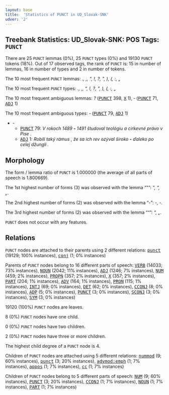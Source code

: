 ```yaml
---
layout: base
title:  'Statistics of PUNCT in UD_Slovak-SNK'
udver: '2'
---
```


## Treebank Statistics: UD_Slovak-SNK: POS Tags: `PUNCT`

There are 25 `PUNCT` lemmas (0%), 25 `PUNCT` types (0%) and 19130 `PUNCT` tokens (18%).
Out of 17 observed tags, the rank of `PUNCT` is: 15 in number of lemmas, 16 in number of types and 2 in number of tokens.

The 10 most frequent `PUNCT` lemmas: <em>., ,, “, !, ?, ", ), (, :, „</em>

The 10 most frequent `PUNCT` types:  <em>., ,, “, !, ?, ", ), (, :, „</em>

The 10 most frequent ambiguous lemmas: <em>?</em> (<tt><a href="sk_snk-pos-PUNCT.html">PUNCT</a></tt> 398, <tt><a href="sk_snk-pos-X.html">X</a></tt> 1), <em>‐</em> (<tt><a href="sk_snk-pos-PUNCT.html">PUNCT</a></tt> 71, <tt><a href="sk_snk-pos-ADJ.html">ADJ</a></tt> 1)

The 10 most frequent ambiguous types:  <em>‐</em> (<tt><a href="sk_snk-pos-PUNCT.html">PUNCT</a></tt> 79, <tt><a href="sk_snk-pos-ADJ.html">ADJ</a></tt> 1)


* <em>‐</em>
  * <tt><a href="sk_snk-pos-PUNCT.html">PUNCT</a></tt> 79: <em>V rokoch 1489 <b>‐</b> 1491 študoval teológiu a cirkevné právo v Pise .</em>
  * <tt><a href="sk_snk-pos-ADJ.html">ADJ</a></tt> 1: <em>Robili taký rámus , že sa ich rev ozýval široko <b>‐</b> ďaleko po celej džungli .</em>

## Morphology

The form / lemma ratio of `PUNCT` is 1.000000 (the average of all parts of speech is 1.800669).

The 1st highest number of forms (3) was observed with the lemma “"”: <em>", “, „</em>.

The 2nd highest number of forms (2) was observed with the lemma “-”: <em>-, ‐</em>.

The 3rd highest number of forms (2) was observed with the lemma ““”: <em>“, „</em>.

`PUNCT` does not occur with any features.


## Relations

`PUNCT` nodes are attached to their parents using 2 different relations: <tt><a href="sk_snk-dep-punct.html">punct</a></tt> (19129; 100% instances), <tt><a href="sk_snk-dep-conj.html">conj</a></tt> (1; 0% instances)

Parents of `PUNCT` nodes belong to 16 different parts of speech: <tt><a href="sk_snk-pos-VERB.html">VERB</a></tt> (14033; 73% instances), <tt><a href="sk_snk-pos-NOUN.html">NOUN</a></tt> (2042; 11% instances), <tt><a href="sk_snk-pos-ADJ.html">ADJ</a></tt> (1246; 7% instances), <tt><a href="sk_snk-pos-NUM.html">NUM</a></tt> (459; 2% instances), <tt><a href="sk_snk-pos-PROPN.html">PROPN</a></tt> (357; 2% instances), <tt><a href="sk_snk-pos-X.html">X</a></tt> (357; 2% instances), <tt><a href="sk_snk-pos-PART.html">PART</a></tt> (204; 1% instances), <tt><a href="sk_snk-pos-ADV.html">ADV</a></tt> (164; 1% instances), <tt><a href="sk_snk-pos-PRON.html">PRON</a></tt> (115; 1% instances), <tt><a href="sk_snk-pos-INTJ.html">INTJ</a></tt> (69; 0% instances), <tt><a href="sk_snk-pos-DET.html">DET</a></tt> (62; 0% instances), <tt><a href="sk_snk-pos-CCONJ.html">CCONJ</a></tt> (8; 0% instances), <tt><a href="sk_snk-pos-ADP.html">ADP</a></tt> (5; 0% instances), <tt><a href="sk_snk-pos-PUNCT.html">PUNCT</a></tt> (3; 0% instances), <tt><a href="sk_snk-pos-SCONJ.html">SCONJ</a></tt> (3; 0% instances), <tt><a href="sk_snk-pos-SYM.html">SYM</a></tt> (3; 0% instances)

19120 (100%) `PUNCT` nodes are leaves.

8 (0%) `PUNCT` nodes have one child.

0 (0%) `PUNCT` nodes have two children.

2 (0%) `PUNCT` nodes have three or more children.

The highest child degree of a `PUNCT` node is 4.

Children of `PUNCT` nodes are attached using 5 different relations: <tt><a href="sk_snk-dep-nummod.html">nummod</a></tt> (9; 60% instances), <tt><a href="sk_snk-dep-punct.html">punct</a></tt> (3; 20% instances), <tt><a href="sk_snk-dep-advmod-emph.html">advmod:emph</a></tt> (1; 7% instances), <tt><a href="sk_snk-dep-appos.html">appos</a></tt> (1; 7% instances), <tt><a href="sk_snk-dep-cc.html">cc</a></tt> (1; 7% instances)

Children of `PUNCT` nodes belong to 5 different parts of speech: <tt><a href="sk_snk-pos-NUM.html">NUM</a></tt> (9; 60% instances), <tt><a href="sk_snk-pos-PUNCT.html">PUNCT</a></tt> (3; 20% instances), <tt><a href="sk_snk-pos-CCONJ.html">CCONJ</a></tt> (1; 7% instances), <tt><a href="sk_snk-pos-NOUN.html">NOUN</a></tt> (1; 7% instances), <tt><a href="sk_snk-pos-PART.html">PART</a></tt> (1; 7% instances)

